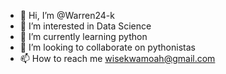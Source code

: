 - 👋 Hi, I’m @Warren24-k
- 👀 I’m interested in Data Science
- 🌱 I’m currently learning python
- 💞️ I’m looking to collaborate on pythonistas
- 📫 How to reach me wisekwamoah@gmail.com

<!---
Warren24-k/Warren24-k is a ✨ special ✨ repository because its `README.md` (this file) appears on your GitHub profile.
You can click the Preview link to take a look at your changes.
--->
